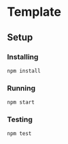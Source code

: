# Template

## Setup

### Installing

`npm install`

### Running

`npm start`

### Testing

`npm test`
